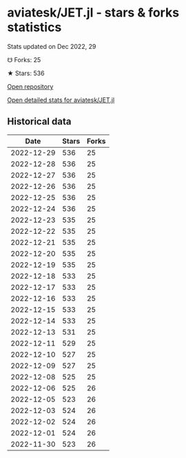# aviatesk/JET.jl - stars & forks statistics

Stats updated on Dec 2022, 29

☋ Forks: 25

★ Stars: 536

[Open repository](https://github.com/aviatesk/JET.jl)

[Open detailed stats for aviatesk/JET.jl](https://reviewgithub.com/rep/aviatesk/JET.jl)

## Historical data
| Date | Stars | Forks |
|------|-------|-------|
| 2022-12-29 | 536 | 25 | 
| 2022-12-28 | 536 | 25 | 
| 2022-12-27 | 536 | 25 | 
| 2022-12-26 | 536 | 25 | 
| 2022-12-25 | 536 | 25 | 
| 2022-12-24 | 536 | 25 | 
| 2022-12-23 | 535 | 25 | 
| 2022-12-22 | 535 | 25 | 
| 2022-12-21 | 535 | 25 | 
| 2022-12-20 | 535 | 25 | 
| 2022-12-19 | 535 | 25 | 
| 2022-12-18 | 533 | 25 | 
| 2022-12-17 | 533 | 25 | 
| 2022-12-16 | 533 | 25 | 
| 2022-12-15 | 533 | 25 | 
| 2022-12-14 | 533 | 25 | 
| 2022-12-13 | 531 | 25 | 
| 2022-12-11 | 529 | 25 | 
| 2022-12-10 | 527 | 25 | 
| 2022-12-09 | 527 | 25 | 
| 2022-12-08 | 525 | 25 | 
| 2022-12-06 | 525 | 26 | 
| 2022-12-05 | 523 | 26 | 
| 2022-12-03 | 524 | 26 | 
| 2022-12-02 | 524 | 26 | 
| 2022-12-01 | 524 | 26 | 
| 2022-11-30 | 523 | 26 | 

